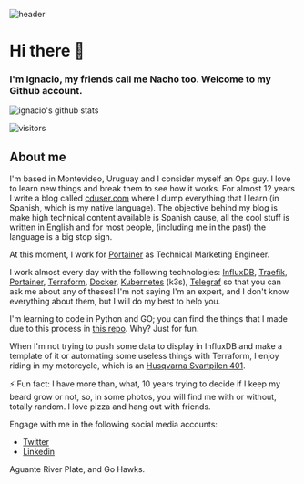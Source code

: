 ![header](https://pbs.twimg.com/profile_banners/80696545/1601740229/1500x500)

# Hi there 👋 
### I'm Ignacio, my friends call me Nacho too. Welcome to my Github account.

![ignacio's github stats](https://github-readme-stats.vercel.app/api?username=xe-nvdk&count_private=true)

![visitors](https://visitor-badge.glitch.me/badge?page_id=xe-nvdk)

## About me

I'm based in Montevideo, Uruguay and I consider myself an Ops guy. I love to learn new things and break them to see how it works. For almost 12 years I write a blog called [cduser.com](https://cduser.com/) where I dump everything that I learn (in Spanish, which is my native language). The objective behind my blog is make high technical content available is Spanish cause, all the cool stuff is written in English and for most people, (including me in the past) the language is a big stop sign.

At this moment, I work for [Portainer](https://github.com/portainer/portainer) as Technical Marketing Engineer.

I work almost every day with the following technologies: [InfluxDB](https://github.com/influxdata), [Traefik](https://github.com/traefik), [Portainer](https://github.com/portainer), [Terraform](https://github.com/hashicorp/terraform), [Docker](https://docker.com), [Kubernetes](https://github.com/kubernetes/kubernetes) (k3s), [Telegraf](https://github.com/influxdata/telegraf) so that you can ask me about any of theses! I'm not saying I'm an expert, and I don't know everything about them, but I will do my best to help you.

I'm learning to code in Python and GO; you can find the things that I made due to this process in [this repo](https://github.com/xe-nvdk/learning-python). Why? Just for fun.

When I'm not trying to push some data to display in InfluxDB and make a template of it or automating some useless things with Terraform, I enjoy riding in my motorcycle, which is an [Husqvarna Svartpilen 401](https://www.google.com/search?q=svartpilen+401+2020&tbm=isch&ved=2ahUKEwj-p7-nuvrsAhUgArkGHVnKD2wQ2-cCegQIABAA&oq=svartpilen+401+2020&gs_lcp=CgNpbWcQAzICCAAyBggAEAgQHjIGCAAQCBAeMgYIABAIEB4yBggAEAgQHjIGCAAQCBAeMgYIABAIEB4yBggAEAgQHlD_B1jWC2DmDWgAcAB4AIABVYgB_wKSAQE1mAEAoAEBqgELZ3dzLXdpei1pbWfAAQE&sclient=img&ei=FtSrX_7EDKCE5OUP2ZS_4AY&bih=969&biw=1920).

⚡ Fun fact: I have more than, what, 10 years trying to decide if I keep my beard grow or not, so, in some photos, you will find me with or without, totally random. I love pizza and hang out with friends.

Engage with me in the following social media accounts:

* [Twitter](https://www.twitter.com/hectorivand/)
* [Linkedin](https://linkedin.com/in/hectorivand)

Aguante River Plate, and Go Hawks.

<!--
**xe-nvdk/xe-nvdk** is a ✨ _special_ ✨ repository because its `README.md` (this file) appears on your GitHub profile.
-->
